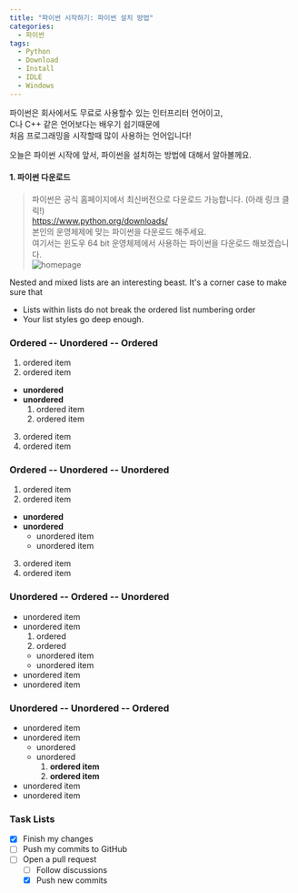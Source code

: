 ```yaml
---
title: "파이썬 시작하기: 파이썬 설치 방법"
categories:
  - 파이썬
tags:
  - Python
  - Download
  - Install
  - IDLE
  - Windows
---
```


파이썬은 회사에서도 무료로 사용할수 있는 인터프리터 언어이고,  
C나 C++ 같은 언어보다는 배우기 쉽기때문에  
처음 프로그래밍을 시작할때 많이 사용하는 언어입니다!  

오늘은 파이썬 시작에 앞서, 파이썬을 설치하는 방법에 대해서 알아볼께요.  

#### 1. 파이썬 다운로드  
>파이썬은 공식 홈페이지에서 최신버전으로 다운로드 가능합니다. (아래 링크 클릭!)  
https://www.python.org/downloads/  
본인의 운영체제에 맞는 파이썬을 다운로드 해주세요.  
여기서는 윈도우 64 bit 운영체제에서 사용하는 파이썬을 다운로드 해보겠습니다.  
> ![homepage](/assets/homepage.PNG)


Nested and mixed lists are an interesting beast. It's a corner case to make sure that

* Lists within lists do not break the ordered list numbering order
* Your list styles go deep enough.

### Ordered -- Unordered -- Ordered

1. ordered item
2. ordered item
  * **unordered**
  * **unordered**
    1. ordered item
    2. ordered item
3. ordered item
4. ordered item

### Ordered -- Unordered -- Unordered

1. ordered item
2. ordered item
  * **unordered**
  * **unordered**
    * unordered item
    * unordered item
3. ordered item
4. ordered item

### Unordered -- Ordered -- Unordered

* unordered item
* unordered item
  1. ordered
  2. ordered
    * unordered item
    * unordered item
* unordered item
* unordered item

### Unordered -- Unordered -- Ordered

* unordered item
* unordered item
  * unordered
  * unordered
    1. **ordered item**
    2. **ordered item**
* unordered item
* unordered item

### Task Lists

- [x] Finish my changes
- [ ] Push my commits to GitHub
- [ ] Open a pull request
  - [ ] Follow discussions
  - [x] Push new commits
